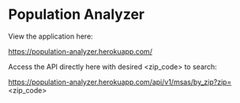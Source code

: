 # Population Analyzer

View the application here:

https://population-analyzer.herokuapp.com/

Access the API directly here with desired <zip_code> to search:

https://population-analyzer.herokuapp.com/api/v1/msas/by_zip?zip=<zip_code>
